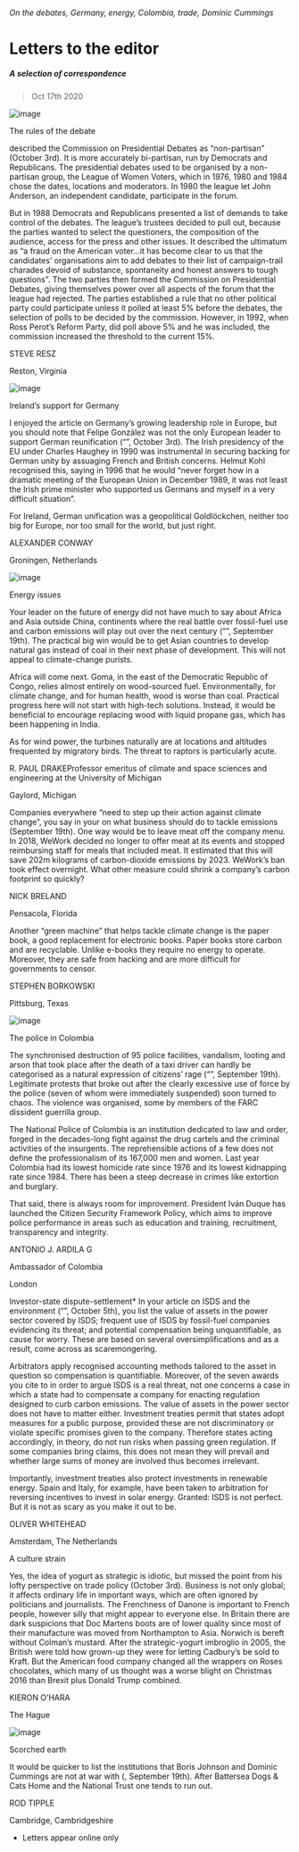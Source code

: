 ###### On the debates, Germany, energy, Colombia, trade, Dominic Cummings
# Letters to the editor 
##### A selection of correspondence 
> Oct 17th 2020 


![image](images/20201003_USD000_0.jpg) 

The rules of the debate

described the Commission on Presidential Debates as “non-partisan” (October 3rd). It is more accurately bi-partisan, run by Democrats and Republicans. The presidential debates used to be organised by a non-partisan group, the League of Women Voters, which in 1976, 1980 and 1984 chose the dates, locations and moderators. In 1980 the league let John Anderson, an independent candidate, participate in the forum.


But in 1988 Democrats and Republicans presented a list of demands to take control of the debates. The league’s trustees decided to pull out, because the parties wanted to select the questioners, the composition of the audience, access for the press and other issues. It described the ultimatum as “a fraud on the American voter…it has become clear to us that the candidates’ organisations aim to add debates to their list of campaign-trail charades devoid of substance, spontaneity and honest answers to tough questions”. The two parties then formed the Commission on Presidential Debates, giving themselves power over all aspects of the forum that the league had rejected. The parties established a rule that no other political party could participate unless it polled at least 5% before the debates, the selection of polls to be decided by the commission. However, in 1992, when Ross Perot’s Reform Party, did poll above 5% and he was included, the commission increased the threshold to the current 15%.

STEVE RESZ
Reston, Virginia
![image](images/20201003_LDD002_0.jpg) 

Ireland’s support for Germany

I enjoyed the article on Germany’s growing leadership role in Europe, but you should note that Felipe González was not the only European leader to support German reunification (“”, October 3rd). The Irish presidency of the EU under Charles Haughey in 1990 was instrumental in securing backing for German unity by assuaging French and British concerns. Helmut Kohl recognised this, saying in 1996 that he would “never forget how in a dramatic meeting of the European Union in December 1989, it was not least the Irish prime minister who supported us Germans and myself in a very difficult situation”.

For Ireland, German unification was a geopolitical Goldlöckchen, neither too big for Europe, nor too small for the world, but just right.

ALEXANDER CONWAY
Groningen, Netherlands
![image](images/20200919_LDD001.jpg) 

Energy issues

Your leader on the future of energy did not have much to say about Africa and Asia outside China, continents where the real battle over fossil-fuel use and carbon emissions will play out over the next century (“”, September 19th). The practical big win would be to get Asian countries to develop natural gas instead of coal in their next phase of development. This will not appeal to climate-change purists.

Africa will come next. Goma, in the east of the Democratic Republic of Congo, relies almost entirely on wood-sourced fuel. Environmentally, for climate change, and for human health, wood is worse than coal. Practical progress here will not start with high-tech solutions. Instead, it would be beneficial to encourage replacing wood with liquid propane gas, which has been happening in India.

As for wind power, the turbines naturally are at locations and altitudes frequented by migratory birds. The threat to raptors is particularly acute.

R. PAUL DRAKEProfessor emeritus of climate and space sciences and engineering at the University of Michigan
Gaylord, Michigan

Companies everywhere “need to step up their action against climate change”, you say in your  on what business should do to tackle emissions (September 19th). One way would be to leave meat off the company menu. In 2018, WeWork decided no longer to offer meat at its events and stopped reimbursing staff for meals that included meat. It estimated that this will save 202m kilograms of carbon-dioxide emissions by 2023. WeWork’s ban took effect overnight. What other measure could shrink a company’s carbon footprint so quickly?

NICK BRELAND
Pensacola, Florida

Another “green machine” that helps tackle climate change is the paper book, a good replacement for electronic books. Paper books store carbon and are recyclable. Unlike e-books they require no energy to operate. Moreover, they are safe from hacking and are more difficult for governments to censor.

STEPHEN BORKOWSKI
Pittsburg, Texas
![image](images/20200919_AMP001.jpg) 

The police in Colombia

The synchronised destruction of 95 police facilities, vandalism, looting and arson that took place after the death of a taxi driver can hardly be categorised as a natural expression of citizens’ rage (“”, September 19th). Legitimate protests that broke out after the clearly excessive use of force by the police (seven of whom were immediately suspended) soon turned to chaos. The violence was organised, some by members of the FARC dissident guerrilla group.

The National Police of Colombia is an institution dedicated to law and order, forged in the decades-long fight against the drug cartels and the criminal activities of the insurgents. The reprehensible actions of a few does not define the professionalism of its 167,000 men and women. Last year Colombia had its lowest homicide rate since 1976 and its lowest kidnapping rate since 1984. There has been a steep decrease in crimes like extortion and burglary.

That said, there is always room for improvement. President Iván Duque has launched the Citizen Security Framework Policy, which aims to improve police performance in areas such as education and training, recruitment, transparency and integrity.

ANTONIO J. ARDILA G
Ambassador of Colombia
London

Investor-state dispute-settlement* In your article on ISDS and the environment (“”, October 5th), you list the value of assets in the power sector covered by ISDS; frequent use of ISDS by fossil-fuel companies evidencing its threat; and potential compensation being unquantifiable, as cause for worry. These are based on several oversimplifications and as a result, come across as scaremongering. 

Arbitrators apply recognised accounting methods tailored to the asset in question so compensation is quantifiable. Moreover, of the seven awards you cite to in order to argue ISDS is a real threat, not one concerns a case in which a state had to compensate a company for enacting regulation designed to curb carbon emissions. The value of assets in the power sector does not have to matter either. Investment treaties permit that states adopt measures for a public purpose, provided these are not discriminatory or violate specific promises given to the company. Therefore states acting accordingly, in theory, do not run risks when passing green regulation. If some companies bring claims, this does not mean they will prevail and whether large sums of money are involved thus becomes irrelevant. 

Importantly, investment treaties also protect investments in renewable energy. Spain and Italy, for example, have been taken to arbitration for reversing incentives to invest in solar energy. Granted: ISDS is not perfect. But it is not as scary as you make it out to be. 

OLIVER WHITEHEAD
Amsterdam, The Netherlands

A culture strain

Yes, the idea of yogurt as strategic is idiotic, but missed the point from his lofty perspective on trade policy (October 3rd). Business is not only global; it affects ordinary life in important ways, which are often ignored by politicians and journalists. The Frenchness of Danone is important to French people, however silly that might appear to everyone else. In Britain there are dark suspicions that Doc Martens boots are of lower quality since most of their manufacture was moved from Northampton to Asia. Norwich is bereft without Colman’s mustard. After the strategic-yogurt imbroglio in 2005, the British were told how grown-up they were for letting Cadbury’s be sold to Kraft. But the American food company changed all the wrappers on Roses chocolates, which many of us thought was a worse blight on Christmas 2016 than Brexit plus Donald Trump combined.

KIERON O’HARA
The Hague
![image](images/20200919_BRD000_0.jpg) 

Scorched earth

It would be quicker to list the institutions that Boris Johnson and Dominic Cummings are not at war with (, September 19th). After Battersea Dogs &amp; Cats Home and the National Trust one tends to run out.

ROD TIPPLE
Cambridge, Cambridgeshire

* Letters appear online only
